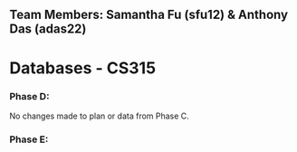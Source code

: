 ## Team Members: Samantha Fu (sfu12) & Anthony Das (adas22)
# Databases - CS315

### Phase D:
No changes made to plan or data from Phase C.

### Phase E: